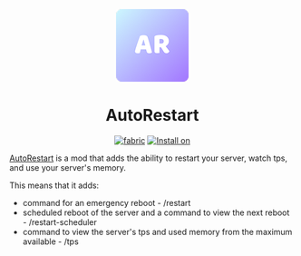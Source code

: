 <div id="header" align="center">

![icon.png](src/main/resources/assets/autorestart/icon.png)
# AutoRestart

[![fabric](https://img.shields.io/badge/fabric-1.19--1.21-6161ff?&style=for-the-badge)](https://www.curseforge.com/minecraft/mc-mods/autorestart/files/all) [![Install on](https://img.shields.io/badge/install%20on-server-6161ff?&style=for-the-badge)](https://www.curseforge.com/minecraft/mc-mods/autorestart/files/all)

</div>


[AutoRestart](https://www.curseforge.com/minecraft/mc-mods/autorestart) is a mod that adds the ability to restart your server, watch tps, and use your server's memory.

This means that it adds:
* command for an emergency reboot - /restart
* scheduled reboot of the server and a command to view the next reboot - /restart-scheduler
* command to view the server's tps and used memory from the maximum available - /tps